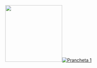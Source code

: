 <div>
  <a href="https:/github.com/julianadduque">
  <img height="180cm" src=![Prancheta 1](https://user-images.githubusercontent.com/120331239/209752441-ac724ea0-5507-4a64-b69a-cfc06e7dd892.png)
 

![Prancheta 1](https://user-images.githubusercontent.com/120331239/209752441-ac724ea0-5507-4a64-b69a-cfc06e7dd892.png)

